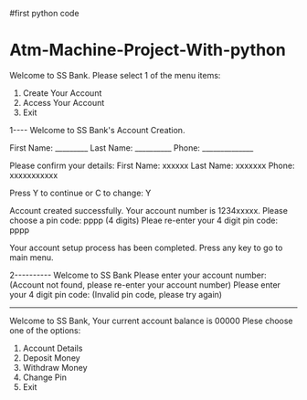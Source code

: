 #first python code
# Atm-Machine-Project-With-python

Welcome to SS Bank. 
Please select 1 of the menu items:
1. Create Your Account
2. Access Your Account
3. Exit

1----
Welcome to SS Bank's Account Creation.

First Name: _________
Last Name: __________
Phone: ______________

Please confirm your details:
First Name: xxxxxx
Last Name: xxxxxxx
Phone: xxxxxxxxxxx

Press Y to continue or C to change:
Y

Account created successfully. Your account number is 1234xxxxx.
Please choose a pin code: pppp (4 digits)
Pleae re-enter your 4 digit pin code: pppp

Your account setup process has been completed.
Press any key to go to main menu. 


2----------
Welcome to SS Bank
Please enter your account number:       (Account not found, please re-enter your account number)
Please enter your 4 digit pin code:     (Invalid pin code, please try again)

---
Welcome to SS Bank, Your current account balance is 00000
Plese choose one of the options:
1. Account Details
2. Deposit Money
3. Withdraw Money
4. Change Pin
5. Exit
